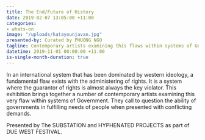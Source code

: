 ```yaml
---
title: The End/Future of History
date: 2019-02-07 13:05:00 +11:00
categories:
- whats-on
image: "/uploads/katayounjavan.jpg"
presented-by: Curated by PHUONG NGO
tagline: Contemporary artists examining this flaws within systems of Government.
datetime: 2019-11-01 00:00:00 +11:00
is-single-month-duration: true
---
```


In an international system that has been dominated by western ideology, a fundamental flaw exists with the administering of rights.  It is a system where the guarantor of rights is almost always the key violator. This exhibition brings together a number of contemporary artists examining this very flaw within systems of Government. They call to question the ability of governments in fulfilling needs of people when presented with conflicting demands.

Presented by The SUBSTATION and HYPHENATED PROJECTS as part of DUE WEST FESTIVAL.